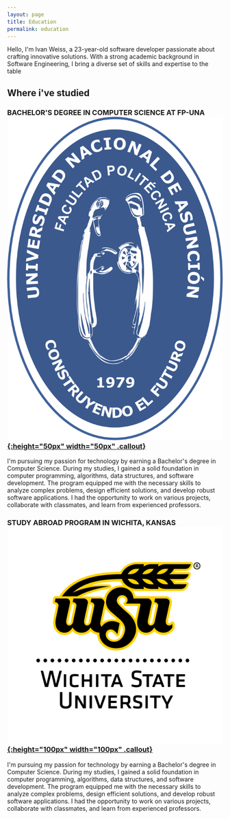 ```yaml
---
layout: page
title: Education
permalink: education
---
```

Hello, I'm Ivan Weiss, a 23-year-old software developer passionate about crafting innovative solutions. With a strong academic background in Software Engineering, I bring a diverse set of skills and expertise to the table

## Where i've studied

### BACHELOR'S DEGREE IN COMPUTER SCIENCE AT FP-UNA<a href="https://www.pol.una.py//" rel="some text">![img](assets/img/logos/fpuna_logo_institucional.svg){:height="50px" width="50px" .callout}</a>

 I'm pursuing my passion for technology by earning a Bachelor's degree in Computer Science. During my studies, I gained a solid foundation in computer programming, algorithms, data structures, and software development. The program equipped me with the necessary skills to analyze complex problems, design efficient solutions, and develop robust software applications. I had the opportunity to work on various projects, collaborate with classmates, and learn from experienced professors.
### STUDY ABROAD PROGRAM IN WICHITA, KANSAS <a href="https://www.wichita.edu/" rel="some text">![img](assets/img/logos/WSU_vertical_logo_transparent.png){:height="100px" width="100px" .callout}</a>

 I'm pursuing my passion for technology by earning a Bachelor's degree in Computer Science. During my studies, I gained a solid foundation in computer programming, algorithms, data structures, and software development. The program equipped me with the necessary skills to analyze complex problems, design efficient solutions, and develop robust software applications. I had the opportunity to work on various projects, collaborate with classmates, and learn from experienced professors.
